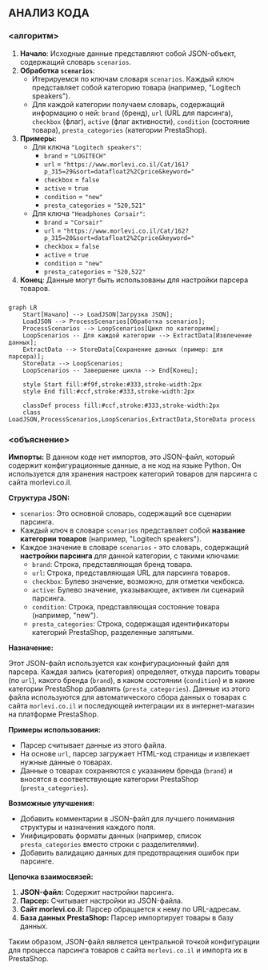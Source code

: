 ## АНАЛИЗ КОДА

### <алгоритм>

1.  **Начало**: Исходные данные представляют собой JSON-объект, содержащий словарь `scenarios`.
2.  **Обработка `scenarios`**:
    *   Итерируемся по ключам словаря `scenarios`. Каждый ключ представляет собой категорию товара (например, "Logitech speakers").
    *   Для каждой категории получаем словарь, содержащий информацию о ней: `brand` (бренд), `url` (URL для парсинга), `checkbox` (флаг), `active` (флаг активности), `condition` (состояние товара), `presta_categories` (категории PrestaShop).
3.  **Примеры:**
    *   Для ключа `"Logitech speakers"`:
        *   `brand` = `"LOGITECH"`
        *   `url` = `"https://www.morlevi.co.il/Cat/161?p_315=29&sort=datafloat2%2Cprice&keyword="`
        *   `checkbox` = `false`
        *   `active` = `true`
        *   `condition` = `"new"`
        *   `presta_categories` = `"520,521"`
    *   Для ключа `"Headphones Corsair"`:
        *   `brand` = `"Corsair"`
        *   `url` = `"https://www.morlevi.co.il/Cat/162?p_315=20&sort=datafloat2%2Cprice&keyword="`
        *   `checkbox` = `false`
        *   `active` = `true`
        *   `condition` = `"new"`
        *   `presta_categories` = `"520,522"`
4. **Конец**: Данные могут быть использованы для настройки парсера товаров.

### <mermaid>

```mermaid
graph LR
    Start[Начало] --> LoadJSON[Загрузка JSON];
    LoadJSON --> ProcessScenarios[Обработка scenarios];
    ProcessScenarios --> LoopScenarios[Цикл по категориям];
    LoopScenarios -- Для каждой категории --> ExtractData[Извлечение данных];
    ExtractData --> StoreData[Сохранение данных (пример: для парсера)];
    StoreData --> LoopScenarios;
    LoopScenarios -- Завершение цикла --> End[Конец];

    style Start fill:#f9f,stroke:#333,stroke-width:2px
    style End fill:#ccf,stroke:#333,stroke-width:2px
    
    classDef process fill:#ccf,stroke:#333,stroke-width:2px
    class LoadJSON,ProcessScenarios,LoopScenarios,ExtractData,StoreData process
```

### <объяснение>

**Импорты:**
В данном коде нет импортов, это  JSON-файл, который содержит конфигурационные данные, а не код на языке Python. Он используется для хранения настроек категорий товаров для парсинга с сайта morlevi.co.il.

**Структура JSON:**

*   `scenarios`: Это основной словарь, содержащий все сценарии парсинга.
*   Каждый ключ в словаре `scenarios` представляет собой **название категории товаров** (например, "Logitech speakers").
*   Каждое значение в словаре `scenarios` - это словарь, содержащий **настройки парсинга** для данной категории, с такими ключами:
    *   `brand`: Строка, представляющая бренд товара.
    *   `url`: Строка, представляющая URL для парсинга товаров.
    *   `checkbox`: Булево значение, возможно, для отметки чекбокса.
    *   `active`: Булево значение, указывающее, активен ли сценарий парсинга.
    *   `condition`: Строка, представляющая состояние товара (например, "new").
    *   `presta_categories`: Строка, содержащая идентификаторы категорий PrestaShop, разделенные запятыми.

**Назначение:**

Этот JSON-файл используется как конфигурационный файл для парсера. Каждая запись (категория) определяет, откуда парсить товары (по `url`), какого бренда (`brand`), в каком состоянии (`condition`) и в какие категории PrestaShop добавлять (`presta_categories`). Данные из этого файла используются для автоматического сбора данных о товарах с сайта `morlevi.co.il` и последующей интеграции их в интернет-магазин на платформе PrestaShop.

**Примеры использования:**

*   Парсер считывает данные из этого файла.
*   На основе `url`, парсер загружает HTML-код страницы и извлекает нужные данные о товарах.
*   Данные о товарах сохраняются с указанием бренда (`brand`) и вносятся в соответствующие категории PrestaShop (`presta_categories`).

**Возможные улучшения:**

*   Добавить комментарии в JSON-файл для лучшего понимания структуры и назначения каждого поля.
*   Унифицировать форматы данных (например, список `presta_categories` вместо строки с разделителями).
*   Добавить валидацию данных для предотвращения ошибок при парсинге.

**Цепочка взаимосвязей:**

1.  **JSON-файл:** Содержит настройки парсинга.
2.  **Парсер:** Считывает настройки из JSON-файла.
3.  **Сайт morlevi.co.il:** Парсер обращается к нему по URL-адресам.
4.  **База данных PrestaShop:** Парсер импортирует товары в базу данных.

Таким образом, JSON-файл является центральной точкой конфигурации для процесса парсинга товаров с сайта `morlevi.co.il` и импорта их в PrestaShop.